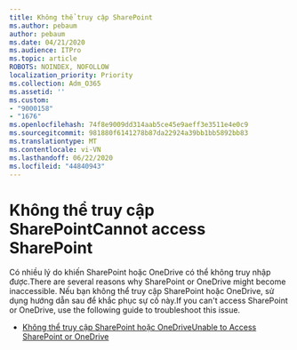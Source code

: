 ```yaml
---
title: Không thể truy cập SharePoint
ms.author: pebaum
author: pebaum
ms.date: 04/21/2020
ms.audience: ITPro
ms.topic: article
ROBOTS: NOINDEX, NOFOLLOW
localization_priority: Priority
ms.collection: Adm_O365
ms.assetid: ''
ms.custom:
- "9000158"
- "1676"
ms.openlocfilehash: 74f8e9009dd314aab5ce45e9aeff3e3511e4e0c9
ms.sourcegitcommit: 981880f6141278b87da22924a39bb1bb5892bb83
ms.translationtype: MT
ms.contentlocale: vi-VN
ms.lasthandoff: 06/22/2020
ms.locfileid: "44840943"
---
```

# <a name="cannot-access-sharepoint"></a><span data-ttu-id="6aabd-102">Không thể truy cập SharePoint</span><span class="sxs-lookup"><span data-stu-id="6aabd-102">Cannot access SharePoint</span></span>

<span data-ttu-id="6aabd-103">Có nhiều lý do khiến SharePoint hoặc OneDrive có thể không truy nhập được.</span><span class="sxs-lookup"><span data-stu-id="6aabd-103">There are several reasons why SharePoint or OneDrive might become inaccessible.</span></span> <span data-ttu-id="6aabd-104">Nếu bạn không thể truy cập SharePoint hoặc OneDrive, sử dụng hướng dẫn sau để khắc phục sự cố này.</span><span class="sxs-lookup"><span data-stu-id="6aabd-104">If you can't access SharePoint or OneDrive, use the following guide to troubleshoot this issue.</span></span>

- [<span data-ttu-id="6aabd-105">Không thể truy cập SharePoint hoặc OneDrive</span><span class="sxs-lookup"><span data-stu-id="6aabd-105">Unable to Access SharePoint or OneDrive</span></span>](https://docs.microsoft.com/sharepoint/troubleshoot/sharing-and-permissions/sharepoint-online-inaccessible)
